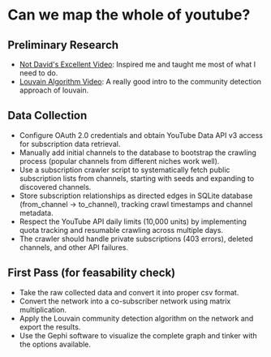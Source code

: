 # Can we map the whole of youtube?

## Preliminary Research

* [Not David's Excellent Video](https://www.youtube.com/watch?v=o879xRxmwmU): Inspired me and taught me most of what I need to do.
* [Louvain Algorithm Video](https://www.youtube.com/watch?v=QfTxqAxJp0U): A really good intro to the community detection approach of louvain.

## Data Collection

* Configure OAuth 2.0 credentials and obtain YouTube Data API v3 access for subscription data retrieval.
* Manually add initial channels to the database to bootstrap the crawling process (popular channels from different niches work well).
* Use a subscription crawler script to systematically fetch public subscription lists from channels, starting with seeds and expanding to discovered channels.
* Store subscription relationships as directed edges in SQLite database (from_channel → to_channel), tracking crawl timestamps and channel metadata.
* Respect the YouTube API daily limits (10,000 units) by implementing quota tracking and resumable crawling across multiple days.
* The crawler should handle private subscriptions (403 errors), deleted channels, and other API failures.

## First Pass (for feasability check)

* Take the raw collected data and convert it into proper csv format.
* Convert the network into a co-subscriber network using matrix multiplication.
* Apply the Louvain community detection algorithm on the network and export the results.
* Use the Gephi software to visualize the complete graph and tinker with the options available.
